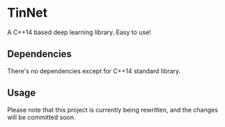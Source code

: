 # TinNet
A C++14 based deep learning library. Easy to use!

## Dependencies
There's no dependencies except for C++14 standard library.

## Usage

Please note that this project is currently being rewritten, and the changes will be committed soon.
